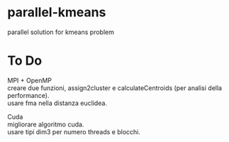# parallel-kmeans
parallel solution for kmeans problem


# To Do
MPI + OpenMP  
creare due funzioni, assign2cluster e calculateCentroids (per analisi della performance).  
usare fma nella distanza euclidea.  


Cuda  
migliorare algoritmo cuda.  
usare tipi dim3 per numero threads e blocchi.  
